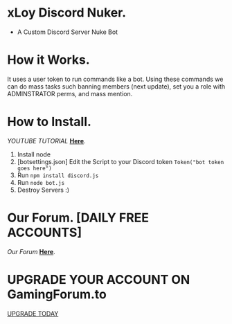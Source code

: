 
# xLoy Discord Nuker.
- A Custom Discord Server Nuke Bot

# How it Works.

It uses a user token to run commands like a bot.
Using these commands we can do mass tasks such banning members (next update), 
set you a role with ADMINSTRATOR perms, and mass mention.

# How to Install.

*YOUTUBE TUTORIAL* [__Here__](https://youtu.be/d23kFnNqFCo).

1) Install node
2) [botsettings.json] Edit the Script to your Discord token `Token("bot token goes here")`
3) Run `npm install discord.js`
4) Run `node bot.js`
5) Destroy Servers :)




# Our Forum. [DAILY FREE ACCOUNTS]

*Our Forum* [__Here__](http://gamingforum.to).

# UPGRADE YOUR ACCOUNT ON GamingForum.to

[UPGRADE TODAY](https://gamingforum.to/plans.php)
